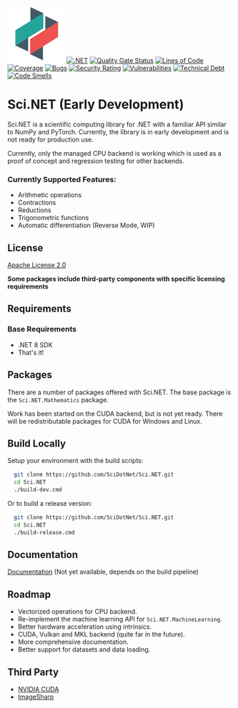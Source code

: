 ![Logo](https://github.com/SciDotNet/Sci.NET/blob/main/eng/build-props/images/icon-128.png)
[![.NET](https://github.com/SciDotNet/Sci.NET/actions/workflows/ci.yml/badge.svg?branch=main)](https://github.com/SciDotNet/Sci.NET/actions/workflows/ci.yml)
[![Quality Gate Status](https://sonarcloud.io/api/project_badges/measure?project=SciDotNet_Sci.NET&metric=alert_status)](https://sonarcloud.io/summary/new_code?id=SciDotNet_Sci.NET)
[![Lines of Code](https://sonarcloud.io/api/project_badges/measure?project=SciDotNet_Sci.NET&metric=ncloc)](https://sonarcloud.io/summary/new_code?id=SciDotNet_Sci.NET)
[![Coverage](https://sonarcloud.io/api/project_badges/measure?project=SciDotNet_Sci.NET&metric=coverage)](https://sonarcloud.io/summary/new_code?id=SciDotNet_Sci.NET)
[![Bugs](https://sonarcloud.io/api/project_badges/measure?project=SciDotNet_Sci.NET&metric=bugs)](https://sonarcloud.io/summary/new_code?id=SciDotNet_Sci.NET)
[![Security Rating](https://sonarcloud.io/api/project_badges/measure?project=SciDotNet_Sci.NET&metric=security_rating)](https://sonarcloud.io/summary/new_code?id=SciDotNet_Sci.NET)
[![Vulnerabilities](https://sonarcloud.io/api/project_badges/measure?project=SciDotNet_Sci.NET&metric=vulnerabilities)](https://sonarcloud.io/summary/new_code?id=SciDotNet_Sci.NET)
[![Technical Debt](https://sonarcloud.io/api/project_badges/measure?project=SciDotNet_Sci.NET&metric=sqale_index)](https://sonarcloud.io/summary/new_code?id=SciDotNet_Sci.NET)
[![Code Smells](https://sonarcloud.io/api/project_badges/measure?project=SciDotNet_Sci.NET&metric=code_smells)](https://sonarcloud.io/summary/new_code?id=SciDotNet_Sci.NET)

# Sci.NET (Early Development)

Sci.NET is a scientific computing library for .NET with a familiar API similar to NumPy and PyTorch. Currently, the
library is in early development and is not ready for production use.

Currently, only the managed CPU backend is working which is used as a proof of concept and regression testing for other
backends.

### Currently Supported Features:
- Arithmetic operations
- Contractions
- Reductions
- Trigonometric functions
- Automatic differentiation (Reverse Mode, WIP)

## License

[Apache License 2.0](https://github.com/SciDotNet/Sci.NET/blob/main/LICENSE/)

**Some packages include third-party components with specific licensing requirements**

## Requirements

### Base Requirements

- .NET 8 SDK
- That's it!

## Packages

There are a number of packages offered with Sci.NET. The base package is the `Sci.NET.Mathematics` package.

Work has been started on the CUDA backend, but is not yet ready. There will be redistributable packages for CUDA for
Windows and Linux.

## Build Locally

Setup your environment with the build scripts:

```bash
  git clone https://github.com/SciDotNet/Sci.NET.git
  cd Sci.NET
  ./build-dev.cmd
```

Or to build a release version:

```bash
  git clone https://github.com/SciDotNet/Sci.NET.git
  cd Sci.NET
  ./build-release.cmd
```

## Documentation

[Documentation](http://docs.scidotnet.org/) (Not yet available, depends on the build pipeline)

## Roadmap
- Vectorized operations for CPU backend.
- Re-implement the machine learning API for `Sci.NET.MachineLearning`.
- Better hardware acceleration using intrinsics.
- CUDA, Vulkan and MKL backend (quite far in the future).
- More comprehensive documentation.
- Better support for datasets and data loading.

## Third Party

- [NVIDIA CUDA](https://docs.nvidia.com/cuda/eula/index.html)
- [ImageSharp](https://github.com/SixLabors/ImageSharp)